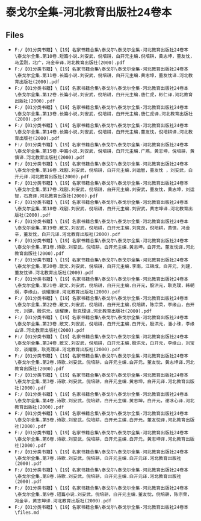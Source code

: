 # 泰戈尔全集-河北教育出版社24卷本

## Files

- `F:/【01分类书籍】\【19】名家书籍合集\泰戈尔\泰戈尔全集-河北教育出版社24卷本\泰戈尔全集.第10卷.短篇小说.刘安武，倪培耕，白开元主编.倪培耕，黄志坤，董友忱，马孟刚，北广，冯金辛译.河北教育出版社(2000).pdf`
- `F:/【01分类书籍】\【19】名家书籍合集\泰戈尔\泰戈尔全集-河北教育出版社24卷本\泰戈尔全集.第11卷.长篇小说.刘安武，倪培耕，白开元主编.黄志坤，董友忱译.河北教育出版社(2000).pdf`
- `F:/【01分类书籍】\【19】名家书籍合集\泰戈尔\泰戈尔全集-河北教育出版社24卷本\泰戈尔全集.第12卷.长篇小说.刘安武，倪培耕，白开元主编.唐仁虎，彬仁译.河北教育出版社(2000).pdf`
- `F:/【01分类书籍】\【19】名家书籍合集\泰戈尔\泰戈尔全集-河北教育出版社24卷本\泰戈尔全集.第13卷.长篇小说.刘安武，倪培耕，白开元主编.唐仁虎译.河北教育出版社(2000).pdf`
- `F:/【01分类书籍】\【19】名家书籍合集\泰戈尔\泰戈尔全集-河北教育出版社24卷本\泰戈尔全集.第14卷.长篇小说.刘安武，倪培耕，白开元主编.董友忱，倪培耕译.河北教育出版社(2000).pdf`
- `F:/【01分类书籍】\【19】名家书籍合集\泰戈尔\泰戈尔全集-河北教育出版社24卷本\泰戈尔全集.第15卷.中篇小说.刘安武，倪培耕，白开元主编.广燕，黄志坤，倪培耕，黄慎译.河北教育出版社(2000).pdf`
- `F:/【01分类书籍】\【19】名家书籍合集\泰戈尔\泰戈尔全集-河北教育出版社24卷本\泰戈尔全集.第16卷.戏剧.刘安武，倪培耕，白开元主编.刘运智，董友忱 ，刘安武，白开元译.河北教育出版社(2000).pdf`
- `F:/【01分类书籍】\【19】名家书籍合集\泰戈尔\泰戈尔全集-河北教育出版社24卷本\泰戈尔全集.第17卷.戏剧.刘安武，倪培耕，白开元主编.刘安武，董友忱，黄志坤，刘运智，石真译.河北教育出版社(2000).pdf`
- `F:/【01分类书籍】\【19】名家书籍合集\泰戈尔\泰戈尔全集-河北教育出版社24卷本\泰戈尔全集.第18卷.戏剧.刘安武，倪培耕，白开元主编.刘安武，黄志坤译.河北教育出版社(2000).pdf`
- `F:/【01分类书籍】\【19】名家书籍合集\泰戈尔\泰戈尔全集-河北教育出版社24卷本\泰戈尔全集.第19卷.散文.刘安武，倪培耕，白开元主编.刘竞良，倪培耕，黄慎，冯金辛，董友忱，白开元译.河北教育出版社(2000).pdf`
- `F:/【01分类书籍】\【19】名家书籍合集\泰戈尔\泰戈尔全集-河北教育出版社24卷本\泰戈尔全集.第1卷.诗歌.刘安武，倪培耕，白开元主编.黄志坤，白开元，董友忱译.河北教育出版社(2000).pdf`
- `F:/【01分类书籍】\【19】名家书籍合集\泰戈尔\泰戈尔全集-河北教育出版社24卷本\泰戈尔全集.第20卷.散文.刘安武，倪培耕，白开元主编.李南，江锦成，白开元，刘建，董友忱译.河北教育出版社(2000).pdf`
- `F:/【01分类书籍】\【19】名家书籍合集\泰戈尔\泰戈尔全集-河北教育出版社24卷本\泰戈尔全集.第21卷.散文.刘安武，倪培耕，白开元主编.白开元，殷洪元，耿克璞，韩朝炯，李缘山，谈耀康译.河北教育出版社(2000).pdf`
- `F:/【01分类书籍】\【19】名家书籍合集\泰戈尔\泰戈尔全集-河北教育出版社24卷本\泰戈尔全集.第22卷.散文.刘安武，倪培耕，白开元主编.倪培耕，陈宗荣，李缘山，白开元，刘建，殷洪元，谈耀康，耿克璞译.河北教育出版社(2000).pdf`
- `F:/【01分类书籍】\【19】名家书籍合集\泰戈尔\泰戈尔全集-河北教育出版社24卷本\泰戈尔全集.第23卷.散文.刘安武，倪培耕，白开元主编.白开元，殷洪元，潘小珠，李缘山译.河北教育出版社(2000).pdf`
- `F:/【01分类书籍】\【19】名家书籍合集\泰戈尔\泰戈尔全集-河北教育出版社24卷本\泰戈尔全集.第24卷.散文.刘安武，倪培耕，白开元主编.殷洪元，白开元，李缘山，刘宝珍，谈耀康，耿克璞译.河北教育出版社(2000).pdf`
- `F:/【01分类书籍】\【19】名家书籍合集\泰戈尔\泰戈尔全集-河北教育出版社24卷本\泰戈尔全集.第2卷.诗歌.刘安武，倪培耕，白开元主编.白开元，董友忱，黄志坤译.河北教育出版社(2000).pdf`
- `F:/【01分类书籍】\【19】名家书籍合集\泰戈尔\泰戈尔全集-河北教育出版社24卷本\泰戈尔全集.第3卷.诗歌.刘安武，倪培耕，白开元主编.黄志坤，白开元译.河北教育出版社(2000).pdf`
- `F:/【01分类书籍】\【19】名家书籍合集\泰戈尔\泰戈尔全集-河北教育出版社24卷本\泰戈尔全集.第4卷.诗歌.刘安武，倪培耕，白开元主编.黄志坤，白开元，谢冰心译.河北教育出版社(2000).pdf`
- `F:/【01分类书籍】\【19】名家书籍合集\泰戈尔\泰戈尔全集-河北教育出版社24卷本\泰戈尔全集.第5卷.诗歌.刘安武，倪培耕，白开元主编.白开元，董友忱译.河北教育出版社(2000).pdf`
- `F:/【01分类书籍】\【19】名家书籍合集\泰戈尔\泰戈尔全集-河北教育出版社24卷本\泰戈尔全集.第6卷.诗歌.刘安武，倪培耕，白开元主编.白开元，黄志坤译.河北教育出版社(2000).pdf`
- `F:/【01分类书籍】\【19】名家书籍合集\泰戈尔\泰戈尔全集-河北教育出版社24卷本\泰戈尔全集.第7卷.诗歌.刘安武，倪培耕，白开元主编.白开元译.河北教育出版社(2000).pdf`
- `F:/【01分类书籍】\【19】名家书籍合集\泰戈尔\泰戈尔全集-河北教育出版社24卷本\泰戈尔全集.第8卷.诗歌.刘安武，倪培耕，白开元主编.白开元译.河北教育出版社(2000).pdf`
- `F:/【01分类书籍】\【19】名家书籍合集\泰戈尔\泰戈尔全集-河北教育出版社24卷本\泰戈尔全集.第9卷.短篇小说.刘安武，倪培耕，白开元主编.董友忱，倪培耕，陈宗荣，冯金辛，黄志坤译.河北教育出版社(2000).pdf`
- `F:/【01分类书籍】\【19】名家书籍合集\泰戈尔\泰戈尔全集-河北教育出版社24卷本\files.md`
